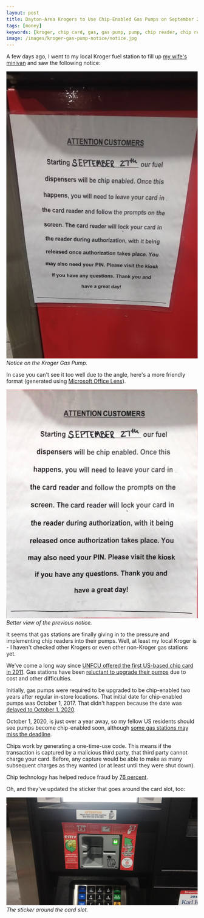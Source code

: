 ```yaml
---
layout: post
title: Dayton-Area Krogers to Use Chip-Enabled Gas Pumps on September 27th, 2019
tags: [money]
keywords: [kroger, chip card, gas, gas pump, pump, chip reader, chip readers]
image: /images/kroger-gas-pump-notice/notice.jpg
---
```


A few days ago, I went to my local Kroger fuel station to fill up [my wife's minivan](https://www.joehxblog.com/we-bought-a-van/) and saw the following notice:

![Notice on the Kroger Gas Pump.](/images/kroger-gas-pump-notice/notice.jpg)
*Notice on the Kroger Gas Pump.*

In case you can't see it too well due to the angle, here's a more friendly format (generated using [Microsoft Office Lens](https://play.google.com/store/apps/details?id=com.microsoft.office.officelens&hl=en_US)).

![Better view of the previous notice.](/images/kroger-gas-pump-notice/notice-friendly-format.jpg)
*Better view of the previous notice.*

It seems that gas stations are finally giving in to the pressure and implementing chip readers into their pumps. Well, at least my local Kroger is - I haven't checked other Krogers or even other non-Kroger gas stations yet.

We've come a long way since [UNFCU offered the first US-based chip card in 2011](https://web.archive.org/web/20110717162704/http://www.unfcu.com/content.aspx?id=1484). Gas stations have been [reluctant to upgrade their pumps](https://www.paymentssource.com/news/why-many-gas-stations-dont-want-emv-and-what-theyre-doing-instead) due to cost and other difficulties.

Initially, gas pumps were required to be upgraded to be chip-enabled two years after regular in-store locations. That initial date for chip-enabled pumps was October 1, 2017. That didn't happen because the date was [delayed to October 1, 2020](https://www.electran.org/eta-statement-on-visa-and-mastercards-emv-liability-shift-date-changes/).

October 1, 2020, is just over a year away, so my fellow US residents should see pumps become chip-enabled soon, although [some gas stations may miss the deadline](https://www.digitaltransactions.net/an-expert-predicts-gas-stations-will-fall-short-of-meeting-their-emv-deadline/).

Chips work by generating a one-time-use code. This means if the transaction is captured by a malicious third party, that third party cannot charge your card. Before, any capture would be able to make as many subsequent charges as they wanted (or at least until they were shut down).

Chip technology has helped reduce fraud by [76 percent](https://usa.visa.com/visa-everywhere/blog/bdp/2019/05/28/chip-technology-helps-1559068467332.html).

Oh, and they've updated the sticker that goes around the card slot, too:

![The sticker around the card slot.](/images/kroger-gas-pump-notice/sticker.jpg)
*The sticker around the card slot.*